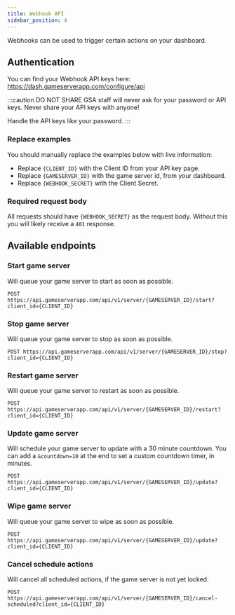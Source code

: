 ```yaml
---
title: Webhook API
sidebar_position: 4
---
```



Webhooks can be used to trigger certain actions on your dashboard.

## Authentication
You can find your Webhook API keys here: https://dash.gameserverapp.com/configure/api

:::caution DO NOT SHARE
GSA staff will never ask for your password or API keys. Never share your API keys with anyone!

Handle the API keys like your password.
:::

### Replace examples
You should manually replace the examples below with live information:

- Replace `{CLIENT_ID}` with the Client ID from your API key page.
- Replace `{GAMESERVER_ID}` with the game server id, from your dashboard.
- Replace `{WEBHOOK_SECRET}` with the Client Secret.


### Required request body
All requests should have `{WEBHOOK_SECRET}` as the request body. Without this you will likely receive a `401` response.

## Available endpoints

### Start game server
Will queue your game server to start as soon as possible.
```
POST https://api.gameserverapp.com/api/v1/server/{GAMESERVER_ID}/start?client_id={CLIENT_ID}
```

### Stop game server
Will queue your game server to stop as soon as possible.
```
POST https://api.gameserverapp.com/api/v1/server/{GAMESERVER_ID}/stop?client_id={CLIENT_ID}
```

### Restart game server
Will queue your game server to restart as soon as possible.
```
POST https://api.gameserverapp.com/api/v1/server/{GAMESERVER_ID}/restart?client_id={CLIENT_ID}
```

### Update game server
Will schedule your game server to update with a 30 minute countdown. You can add a `&countdown=10` at the end to set a custom countdown timer, in minutes.
```
POST https://api.gameserverapp.com/api/v1/server/{GAMESERVER_ID}/update?client_id={CLIENT_ID}
```

### Wipe game server
Will queue your game server to wipe as soon as possible.
```
POST https://api.gameserverapp.com/api/v1/server/{GAMESERVER_ID}/update?client_id={CLIENT_ID}
```

### Cancel schedule actions
Will cancel all scheduled actions, if the game server is not yet locked.

```
POST https://api.gameserverapp.com/api/v1/server/{GAMESERVER_ID}/cancel-scheduled?client_id={CLIENT_ID}
```